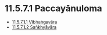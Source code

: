 

# 11.5.7.1 Paccayānuloma

* [11.5.7.1.1 Vibhaṅgavāra](11.5.7.1/11.5.7.1.1.md)
* [11.5.7.1.2 Saṅkhyāvāra](11.5.7.1/11.5.7.1.2.md)



